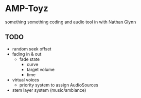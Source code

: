 # AMP-Toyz

something something coding and audio tool in with [Nathan Glynn](https://github.com/Kionius)

## TODO

- random seek offset
- fading in & out
    - fade state
        - curve
        - target volume
        - time
- virtual voices
    - priority system to assign AudioSources
- stem layer system (music/ambiance)
